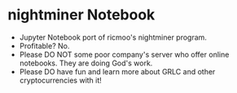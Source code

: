 # nightminer Notebook
- Jupyter Notebook port of ricmoo's nightminer program.
- Profitable? No.
- Please DO NOT some poor company's server who offer online notebooks. They are doing God's work.
- Please DO have fun and learn more about GRLC and other cryptocurrencies with it!
